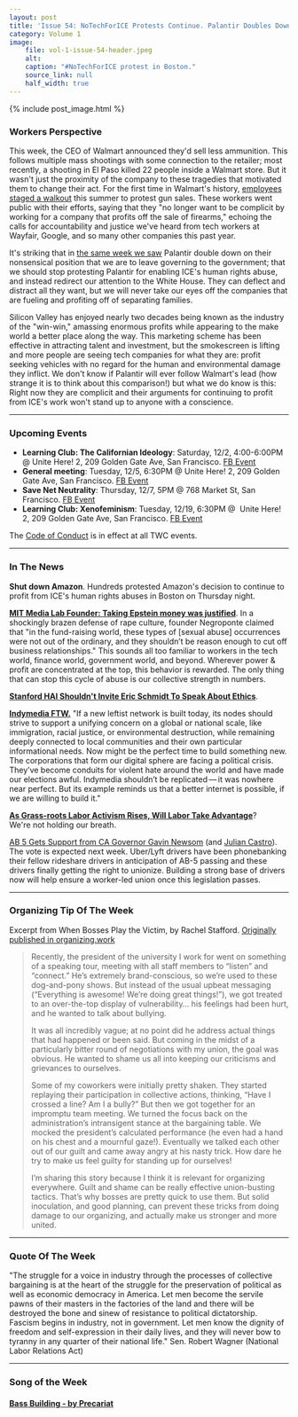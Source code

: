 ```yaml
---
layout: post
title: 'Issue 54: NoTechForICE Protests Continue. Palantir Doubles Down.'
category: Volume 1
image:
    file: vol-1-issue-54-header.jpeg
    alt:
    caption: "#NoTechForICE protest in Boston."
    source_link: null
    half_width: true
---
```


<!-- Content imported from: https://mailchi.mp/194c91902122/notechforice-protests-continue-palantir-doubles-down?e=dbff030191 -->

<!--excerpt-->

{% include post_image.html %}

###  Workers Perspective

This week, the CEO of Walmart announced they'd sell less ammunition. This follows multiple mass shootings with some connection to the retailer; most recently, a shooting in El Paso killed 22 people inside a Walmart store. But it wasn't just the proximity of the company to these tragedies that motivated them to change their act. For the first time in Walmart's history, [employees staged a walkout](https://beta.washingtonpost.com/business/2019/08/07/walmart-employees-staging-walkout-protest-gun-sales/?outputType=amp) this summer to protest gun sales. These workers went public with their efforts, saying that they "no longer want to be complicit by working for a company that profits off the sale of firearms," echoing the calls for accountability and justice we've heard from tech workers at Wayfair, Google, and so many other companies this past year.

It's striking that in [the same week we saw](https://beta.washingtonpost.com/opinions/policy-decisions-should-be-made-by-elected-representatives-not-silicon-valley/2019/09/05/e02a38dc-cf61-11e9-87fa-8501a456c003_story.html?outputType=amp) Palantir double down on their nonsensical position that we are to leave governing to the government; that we should stop protesting Palantir for enabling ICE's human rights abuse, and instead redirect our attention to the White House. They can deflect and distract all they want, but we will never take our eyes off the companies that are fueling and profiting off of separating families. 

Silicon Valley has enjoyed nearly two decades being known as the industry of the "win-win," amassing enormous profits while appearing to the make world a better place along the way. This marketing scheme has been effective in attracting talent and investment, but the smokescreen is lifting and more people are seeing tech companies for what they are: profit seeking vehicles with no regard for the human and environmental damage they inflict. We don't know if Palantir will ever follow Walmart's lead (how strange it is to think about this comparison!) but what we do know is this: Right now they are complicit and their arguments for continuing to profit from ICE's work won't stand up to anyone with a conscience.

***

###  Upcoming Events

- **Learning Club: The Californian Ideology**: Saturday, 12/2, 4:00-6:00PM @ Unite Here! 2, 209 Golden Gate Ave, San Francisco. [FB Event](https://www.facebook.com/events/158679734741855/)
- **General meeting**: Tuesday, 12/5, 6:30PM @ Unite Here! 2, 209 Golden Gate Ave, San Francisco. [FB Event](https://www.facebook.com/events/354407844970754/)
- **Save Net Neutrality**: Thursday, 12/7, 5PM @ 768 Market St, San Francisco. [FB Event](https://www.facebook.com/events/130778050894189/)
- **Learning Club: Xenofeminism**: Tuesday, 12/19, 6:30PM @  Unite Here! 2, 209 Golden Gate Ave, San Francisco. [FB Event](https://www.facebook.com/events/376276892820918/)

The [Code of Conduct](https://techworkerscoalition.org/community-guide.html) is in effect at all TWC events.

***

###  In The News

**Shut down Amazon**. Hundreds protested Amazon's decision to continue to profit from ICE's human rights abuses in Boston on Thursday night.

[**MIT Media Lab Founder: Taking Epstein money was justified**](https://www.technologyreview.com/s/614264/mit-media-lab-jeffrey-epstein-joi-ito-nicholas-negroponte-funding-sex-abuse/). In a shockingly brazen defense of rape culture, founder Negroponte claimed that "in the fund-raising world, these types of [sexual abuse] occurrences were not out of the ordinary, and they shouldn’t be reason enough to cut off business relationships." This sounds all too familiar to workers in the tech world, finance world, government world, and beyond. Wherever power & profit are concentrated at the top, this behavior is rewarded. The only thing that can stop this cycle of abuse is our collective strength in numbers.

[**Stanford HAI Shouldn't Invite Eric Schmidt To Speak About Ethics**](https://www.wired.com/story/planned-eric-schmidt-speech-ai-draws-protest/).

[**Indymedia FTW.**](https://logicmag.io/bodies/another-network-is-possible/) "If a new leftist network is built today, its nodes should strive to support a unifying concern on a global or national scale, like immigration, racial justice, or environmental destruction, while remaining deeply connected to local communities and their own particular informational needs. Now might be the perfect time to build something new. The corporations that form our digital sphere are facing a political crisis. They’ve become conduits for violent hate around the world and have made our elections awful. Indymedia shouldn’t be replicated — it was nowhere near perfect. But its example reminds us that a better internet is possible, if we are willing to build it."

**[As Grass-roots Labor Activism Rises, Will Labor Take Advantage](https://www.nytimes.com/2019/09/01/business/economy/labor-unions.html)**? We're not holding our breath.

[AB 5 Gets Support from CA Governor Gavin Newsom](https://www.sacbee.com/opinion/article234624897.html) (and [Julian Castro](https://twitter.com/JulianCastro/status/1168532354777985024)). The vote is expected next week. Uber/Lyft drivers have been phonebanking their fellow rideshare drivers in anticipation of AB-5 passing and these drivers finally getting the right to unionize. Building a strong base of drivers now will help ensure a worker-led union once this legislation passes.

***

###  Organizing Tip Of The Week

Excerpt from When Bosses Play the Victim, by Rachel Stafford. [Originally published in organizing.work](http://organizing.work/2019/09/when-bosses-play-the-victim/)

> Recently, the president of the university I work for went on something of a speaking tour, meeting with all staff members to “listen” and “connect.” He’s extremely brand-conscious, so we’re used to these dog-and-pony shows. But instead of the usual upbeat messaging (“Everything is awesome! We’re doing great things!”), we got treated to an over-the-top display of vulnerability… his feelings had been hurt, and he wanted to talk about bullying.
>
> It was all incredibly vague; at no point did he address actual things that had happened or been said. But coming in the midst of a particularly bitter round of negotiations with my union, the goal was obvious. He wanted to shame us all into keeping our criticisms and grievances to ourselves.
>
> Some of my coworkers were initially pretty shaken. They started replaying their participation in collective actions, thinking, “Have I crossed a line? Am I a bully?” But then we got together for an impromptu team meeting. We turned the focus back on the administration’s intransigent stance at the bargaining table. We mocked the president’s calculated performance (he even had a hand on his chest and a mournful gaze!). Eventually we talked each other out of our guilt and came away angry at his nasty trick. How dare he try to make us feel guilty for standing up for ourselves!
>
> I’m sharing this story because I think it is relevant for organizing everywhere. Guilt and shame can be really effective union-busting tactics. That’s why bosses are pretty quick to use them. But solid inoculation, and good planning, can prevent these tricks from doing damage to our organizing, and actually make us stronger and more united.

***

###  Quote Of The Week

"The struggle for a voice in industry through the processes of collective bargaining is at the heart of the struggle for the preservation of political as well as economic democracy in America. Let men become the servile pawns of their masters in the factories of the land and there will be destroyed the bone and sinew of resistance to political dictatorship. Fascism begins in industry, not in government. Let men know the dignity of freedom and self-expression in their daily lives, and they will never bow to tyranny in any quarter of their national life." Sen. Robert Wagner (National Labor Relations Act)

***

### Song of the Week

#### [Bass Building - by Precariat](https://precariatmusic.bandcamp.com/album/bass-building)
